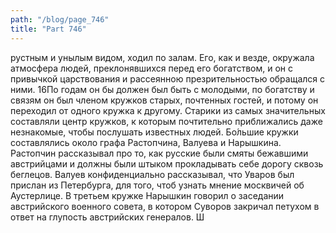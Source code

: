 ```yaml
---
path: "/blog/page_746"
title: "Part 746"
---
```


рустным и унылым видом, ходил по залам. Его, как и везде, окружала атмосфера людей, преклонявшихся перед его богатством, и он с привычкой царствования и рассеянною презрительностью обращался с ними.
16По годам он бы должен был быть с молодыми, по богатству и связям он был членом кружков старых, почтенных гостей, и потому он переходил от одного кружка к другому. Старики из самых значительных составляли центр кружков, к которым почтительно приближались даже незнакомые, чтобы послушать известных людей. Бо́льшие кружки составлялись около графа Растопчина, Валуева и Нарышкина. Растопчин рассказывал про то, как русские были смяты бежавшими австрийцами и должны были штыком прокладывать себе дорогу сквозь беглецов.
Валуев конфиденциально рассказывал, что Уваров был прислан из Петербурга, для того, чтоб узнать мнение москвичей об Аустерлице.
В третьем кружке Нарышкин говорил о заседании австрийского военного совета, в котором Суворов закричал петухом в ответ на глупость австрийских генералов. Ш
